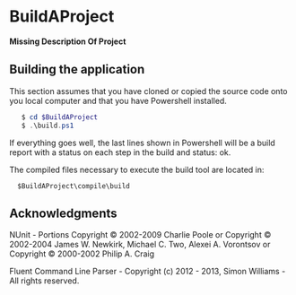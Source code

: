 # BuildAProject

__Missing Description Of Project__

## Building the application
This section assumes that you have cloned or copied the source code onto you local computer and that you have Powershell installed.
```Powershell
   $ cd $BuildAProject
   $ .\build.ps1
```

If everything goes well, the last lines shown in Powershell will be a build report with a status on each step in the build and status: ok.

The compiled files necessary to execute the build tool are located in:
```
  $BuildAProject\compile\build
```

## Acknowledgments
NUnit - Portions Copyright © 2002-2009 Charlie Poole or Copyright © 2002-2004 James W. Newkirk, Michael C. Two, Alexei A. Vorontsov or Copyright © 2000-2002 Philip A. Craig 

Fluent Command Line Parser - Copyright (c) 2012 - 2013, Simon Williams - All rights reserved.
